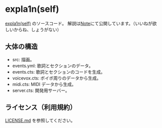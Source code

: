 # expla1n(self)

[expla1n(self)](https://www.nicovideo.jp/watch/sm43690833) のソースコード。
解説は[Note](<!-- TODO: リンク -->)にて公開しています。（いいねが欲しいからね、しょうがない）

## 大体の構造

- src: 描画。
- events.yml: 歌詞とセクションのデータ。
- events.cts: 歌詞とセクションのコードを生成。
- voicevox.cts: ボイボ周りのデータから生成。
- midi.cts: MIDI データから生成。
- server.cts: 開発用サーバー。

## ライセンス（利用規約）

[LICENSE.md](LICENSE.md) を参照してください。


